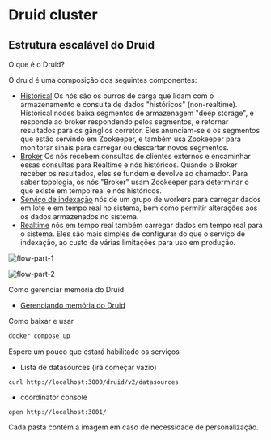# Druid cluster

## Estrutura escalável do  Druid


O que é o Druid?

O druid é uma composição dos seguintes componentes:

- [Historical](http://druid.io/docs/latest/design/historical.html) Os nós são os burros de carga que lidam com o armazenamento e consulta de dados "históricos" (non-realtime). Historical nodes baixa segmentos de armazenagem "deep storage", e responde ao broker respondendo pelos segmentos, e retornar resultados para os gânglios corretor. Eles anunciam-se e os segmentos que estão servindo em Zookeeper, e também usa Zookeeper para monitorar sinais para carregar ou descartar novos segmentos.
- [Broker](http://druid.io/docs/latest/design/broker.html) Os nós recebem consultas de clientes externos e encaminhar essas consultas para Realtime e nós históricos. Quando o Broker receber os resultados, eles se fundem e devolve ao chamador. Para saber topologia, os nós "Broker" usam Zookeeper para determinar o que existe em tempo real e nós históricos.
- [Serviço de indexação](http://druid.io/docs/latest/design/indexing-service.html) nós de um grupo de workers para carregar dados em lote e em tempo real no sistema, bem como permitir alterações aos os dados armazenados no sistema.
- [Realtime](http://druid.io/docs/latest/design/realtime.html) nós em tempo real também carregar dados em tempo real para o sistema. Eles são mais simples de configurar do que o serviço de indexação, ao custo de várias limitações para uso em produção.



![flow-part-1](http://druid.io/docs/img/druid-dataflow-3.png)

![flow-part-2](http://druid.io/docs/img/druid-manage-1.png)


Como gerenciar memória do Druid

- [Gerenciando memória do Druid](http://druid.io/docs/latest/operations/performance-faq.html)


Como baixar e usar

```sh
docker compose up
```

Espere um pouco que estará habilitado os serviços


- Lista de datasources (irá começar vazio)

```
curl http://localhost:3000/druid/v2/datasources
```

- coordinator console

```
open http://localhost:3001/
```


Cada pasta contém a imagem em caso de necessidade de personalização.